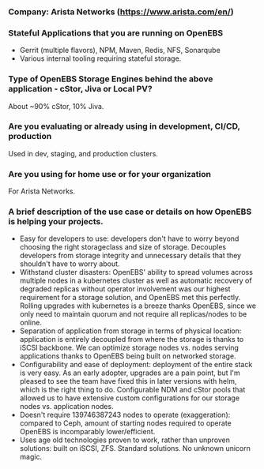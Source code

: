 ### Company: Arista Networks (https://www.arista.com/en/)

### Stateful Applications that you are running on OpenEBS
- Gerrit (multiple flavors), NPM, Maven, Redis, NFS, Sonarqube
- Various internal tooling requiring stateful storage.

### Type of OpenEBS Storage Engines behind the above application - cStor, Jiva or Local PV?
About ~90% cStor, 10% Jiva.

### Are you evaluating or already using in development, CI/CD, production
Used in dev, staging, and production clusters.

### Are you using for home use or for your organization
For Arista Networks.

### A brief description of the use case or details on how OpenEBS is helping your projects.
- Easy for developers to use: developers don't have to worry beyond choosing the right storageclass and size of storage. Decouples developers from storage integrity and unnecessary details that they shouldn't have to worry about.
- Withstand cluster disasters: OpenEBS' ability to spread volumes across multiple nodes in a kubernetes cluster as well as automatic recovery of degraded replicas without operator involvement was our highest requirement for a storage solution, and OpenEBS met this perfectly. Rolling upgrades with kubernetes is a breeze thanks OpenEBS, since we only need to maintain quorum and not require all replicas/nodes to be online.
- Separation of application from storage in terms of physical location: application is entirely decoupled from where the storage is thanks to iSCSI backbone. We can optimize storage nodes vs. nodes serving applications thanks to OpenEBS being built on networked storage.
- Configurability and ease of deployment: deployment of the entire stack is very easy. As an early adopter, upgrades are a pain point, but I'm pleased to see the team have fixed this in later versions with helm, which is the right thing to do. Configurable NDM and cStor pools that allowed us to have
 extensive custom configurations for our storage nodes vs. application nodes.
- Doesn't require 139746387243 nodes to operate (exaggeration): compared to Ceph, amount of starting nodes required to operate OpenEBS is incomparably lower/efficient. 
- Uses age old technologies proven to work, rather than unproven solutions: built on iSCSI, ZFS. Standard solutions. No unknown unicorn magic.
